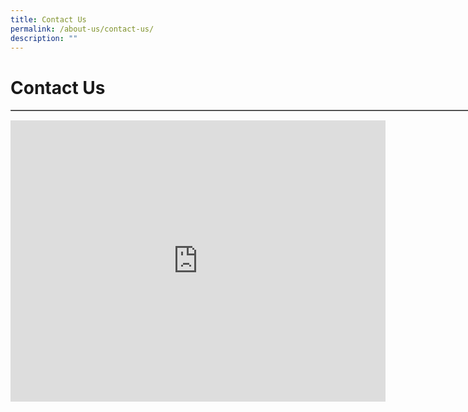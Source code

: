 ```yaml
---
title: Contact Us
permalink: /about-us/contact-us/
description: ""
---
```

Contact Us
==========
<table class="MsoTableGrid ive_eobj_left" border="1" cellspacing="0" cellpadding="0" style="margin:0px 0px 10px 0px; outline: 0px; padding: 0px; float: left; width: 800; height: 0px;">
	<tbody style="margin: 0px; outline: 0px; padding: 0px;">
		<tr style="margin: 10px; outline: 10px; padding: 10px;">
			<td width="87" valign="top" style="margin: 10px; outline: 10px; padding: 0cm 5.4pt; width: 198px; border: 1pt solid windowtext; background: rgb(242, 242, 242);">
				<p class="MsoNormal" style="margin: 10px 0px 10px; outline: 0px; padding: 0px; line-height: normal;">
				<b style="margin: 0px; outline: 0px; padding: 0px;">Address:
		</b></p></td>
	<td width="266" valign="middle" style="margin: 0px; outline: 0px; padding: 0cm 5.4pt; width: 294px; border-top: 1pt solid windowtext; border-right: 1pt solid windowtext; border-bottom: 1pt solid windowtext; border-image: initial; border-left: none;">
		<p class="MsoNormal" style="margin: 10px 0px 10px; outline: 0px; padding: 0px; line-height: normal;">
			<b style="margin: 0px; outline: 0px; padding: 0px;">1020 Dover Road S139657
		</b></p></td></tr>
	<tr style="margin: 0px; outline: 0px; padding: 0px;">
		<td width="87" valign="middle" style="margin: 0px; outline: 0px; padding: 0cm 5.4pt; width: 70.65pt; border-right: 1pt solid windowtext; border-bottom: 1pt solid windowtext; border-left: 1pt solid windowtext; border-image: initial; border-top: none; background: rgb(242, 242, 242);">
			<p class="MsoNormal" style="margin: 10px 0px 10px; outline: 0px; padding: 0px; line-height: normal;">
				<b style="margin: 0px; outline: 0px; padding: 0px;">Telephone:
				</b></p></td>
		<td width="266" valign="top" style="margin: 0px; outline: 0px; padding: 0cm 5.4pt; width: 380.15pt; border-top: none; border-left: none; border-bottom: 1pt solid windowtext; border-right: 1pt solid windowtext;">
			<p class="MsoNormal" style="margin: 10px 0px 10px; outline: 0px; padding: 0px; line-height: normal;">
				<b style="margin: 0px; outline: 0px; padding: 0px;">6775 4140
				</b></p></td></tr>
		<tr style="margin: 0px; outline: 0px; padding: 0px;">
			<td width="87" valign="top" style="margin: 0px; outline: 0px; padding: 0cm 5.4pt; width: 70.65pt; border-right: 1pt solid windowtext; border-bottom: 1pt solid windowtext; border-left: 1pt solid windowtext; border-image: initial; border-top: none; background: rgb(242, 242, 242);">
				<p class="MsoNormal" style="margin: 10px 0px 10px; outline: 0px; padding: 0px; line-height: normal;">
					<b style="margin: 0px; outline: 0px; padding: 0px;">Fax:
					</b></p></td>
			<td width="266" valign="top" style="margin: 0px; outline: 0px; padding: 0cm 5.4pt; width: 380.15pt; border-top: none; border-left: none; border-bottom: 1pt solid windowtext; border-right: 1pt solid windowtext;">
			<p class="MsoNormal" style="margin: 10px 0px 10px; outline: 0px; padding: 0px; line-height: normal;">
				<b style="margin: 0px; outline: 0px; padding: 0px;">6775 2310
				</b></p></td></tr>
		<tr style="margin: 0px; outline: 0px; padding: 0px;">
			<td width="87" valign="top" style="margin: 0px; outline: 0px; padding: 0cm 5.4pt; width: 70.65pt; border-right: 1pt solid windowtext; border-bottom: 1pt solid windowtext; border-left: 1pt solid windowtext; border-image: initial; border-top: none; background: rgb(242, 242, 242);">
				<p class="MsoNormal" style="margin:10px 0px 10px; outline: 0px; padding: 0px; line-height: normal;">
					<b style="margin: 0px; outline: 0px; padding: 0px;">Email:
					</b></p></td>
			<td width="266" valign="top" style="margin: 0px; outline: 0px; padding: 0cm 5.4pt; width: 380.15pt; border-top: none; border-left: none; border-bottom: 1pt solid windowtext; border-right: 1pt solid windowtext;">
				<p class="MsoNormal" style="margin: 10px 0px 10px; outline: 0px; padding: 0px; line-height: normal;">
					<b style="margin: 0px; outline: 0px; padding: 0px;">ntss@moe.edu.sg
						<span style="margin: 0px; outline: 0px; padding: 0px;">&nbsp; &nbsp;
						</span></b></p></td></tr>
		<tr style="margin: 0px; outline: 0px; padding: 0px;">
			<td width="87" valign="top" style="margin: 0px; outline: 0px; padding: 0cm 5.4pt; width: 70.65pt; border-right: 1pt solid windowtext; border-bottom: 1pt solid windowtext; border-left: 1pt solid windowtext; border-image: initial; border-top: none; background: rgb(242, 242, 242);">
				<p class="MsoNormal" style="margin: 10px 0px 10px; outline: 0px; padding: 0px; line-height: normal;">
					<b style="margin: 0px; outline: 0px; padding: 0px;">Youtube:
					</b></p></td>
			<td width="266" valign="top" style="margin: 0px; outline: 0px; padding: 0cm 5.4pt; width: 380.15pt; border-top: none; border-left: none; border-bottom: 1pt solid windowtext; border-right: 1pt solid windowtext;">
				<p class="MsoNormal" style="margin: 10px 0px 10px; outline: 0px; padding: 0px; line-height: normal;"><b style="margin: 0px; outline: 0px; padding: 0px;">
					<a href="https://www.youtube.com/channel/UCpr38l9K4Tv_JAm-AhLm1rw" target="_blank" style="margin: 0px; outline: 0px; padding: 0px; color: rgb(5, 5, 5); text-decoration: none;">NTSS Youtube Channel</a>
					<span>&nbsp;</span>&nbsp;
					</b></p></td></tr>
		<tr style="margin: 0px; outline: 0px; padding: 0px;">
			<td width="87" valign="top" style="margin: 0px; outline: 0px; padding: 0cm 5.4pt; width: 70.65pt; border-right: 1pt solid windowtext; border-bottom: 1pt solid windowtext; border-left: 1pt solid windowtext; border-image: initial; border-top: none; background: rgb(242, 242, 242);">
			<p class="MsoNormal" style="margin: 10px 0px 10px; outline: 0px; padding: 0px; line-height: normal;">
				<b style="margin: 0px; outline: 0px; padding: 0px;">Nearest MRT Station:
				</b></p></td>
			<td width="266" valign="top" style="margin: 0px; outline: 0px; padding: 0cm 5.4pt; width: 380.15pt; border-top: none; border-left: none; border-bottom: 1pt solid windowtext; border-right: 1pt solid windowtext;">
				<p class="MsoNormal" style="margin: 10px 0px 10px; outline: 0px; padding: 0px; line-height: normal;">
					<b style="margin: 0px; outline: 0px; padding: 0px;">Dover
					</b></p></td></tr>
		<tr style="margin: 0px; outline: 0px; padding: 0px;">
			<td width="87" valign="top" style="margin: 0px; outline: 0px; padding: 0cm 5.4pt; width: 70.65pt; border-right: 1pt solid windowtext; border-bottom: 1pt solid windowtext; border-left: 1pt solid windowtext; border-image: initial; border-top: none; background: rgb(242, 242, 242);">
				<p class="MsoNormal" style="margin: 10px 0px 10px; outline: 0px; padding: 0px; line-height: normal;">
		<b style="margin: 0px; outline: 0px; padding: 0px;">Buses:
		</b></p></td>
			<td width="266" valign="top" style="margin: 0px; outline: 0px; padding: 0cm 5.4pt; width: 380.15pt; border-top: none; border-left: none; border-bottom: 1pt solid windowtext; border-right: 1pt solid windowtext;">
				<p class="MsoNormal" style="margin:10px 0px 10px; outline: 0px; padding: 0px; line-height: normal;">
					<b style="margin: 0px; outline: 0px; padding: 0px;">33, 96, 151, 183, 196
					</b></p></td></tr></tbody></table>
					
<br>

<iframe src="https://www.google.com/maps/embed?pb=!1m18!1m12!1m3!1d3988.7754898272788!2d103.7731811!3d1.3100184!2m3!1f0!2f0!3f0!3m2!1i1024!2i768!4f13.1!3m3!1m2!1s0x31da1a8aef8b5741%3A0x79f6a32a26648bf3!2sNew%20Town%20Secondary%20School!5e0!3m2!1sen!2ssg!4v1696483770623!5m2!1sen!2ssg" width="600" height="450" style="border:0;" allowfullscreen="" loading="lazy"></iframe>